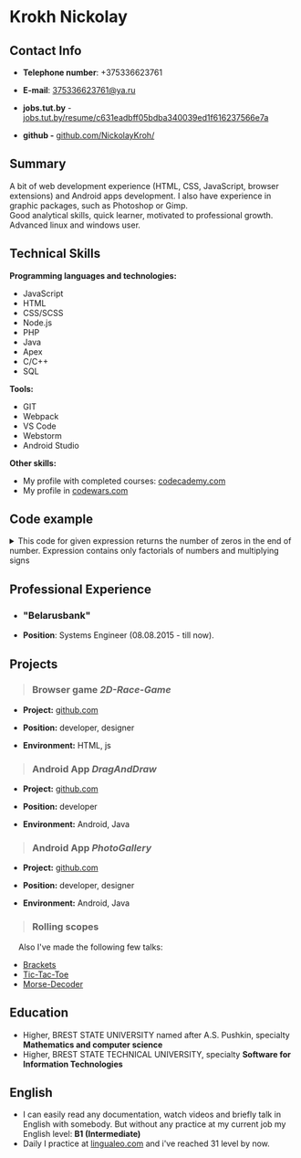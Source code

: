 # **Krokh Nickolay**


## **Contact Info**

- **Telephone number**: +375336623761 

- **E-mail**: [375336623761@ya.ru](mailto:375336623761@ya.ru)

- **jobs.tut.by** - [jobs.tut.by/resume/c631eadbff05bdba340039ed1f616237566e7a](https://brest.jobs.tut.by/resume/c631eadbff05bdba340039ed1f616237566e7a)

- **github -** [github.com/NickolayKroh/](https://github.com/NickolayKroh/)


## **Summary**

A bit of web development experience (HTML, CSS, JavaScript, browser extensions) and Android apps development. I also have experience in graphic packages, such as Photoshop or Gimp.  
Good analytical skills, quick learner, motivated to professional growth.
Advanced linux and windows user.


## **Technical Skills**

**Programming languages and technologies:**
- JavaScript 
- HTML
- CSS/SCSS
- Node.js
- PHP
- Java
- Apex
- C/C++
- SQL

**Tools:** 
- GIT
- Webpack
- VS Code
- Webstorm
- Android Studio

**Other skills:**
- My profile with completed courses: [codecademy.com](https://www.codecademy.com/profiles/0239390839)
- My profile in [codewars.com](https://www.codewars.com/users/NickolayKroh)


## **Code example**

<details>
  <summary>This code for given expression returns the number of zeros in the end of number. Expression contains only factorials of numbers and multiplying signs</summary>
  
```javascript
function zeros(expression) {
  //we get 0 at the of the product when we had pair of 2 and 5 as factors
  let twos = 0;
  let fives = 0;
  let factorial = expression.split('*');
  
  for(let i = 0; i < factorial.length; ++i) {
    let factorialSign = 1; // n!
    if(factorial[i].substr(-2, 2) === '!!')
      factorialSign = 2; // n!!
      
      for(let n = factorial[i].slice(0, -factorialSign); n > 1; n -= factorialSign) {
        for(let m = n; m % 5 === 0 && m >= 5; m /= 5)
          fives++;
        for(let m = n; m % 2 === 0 && m >= 2; m /= 2)
          twos++;
      }
  }
  
  return Math.min(fives, twos);
} 
```
</details>


## **Professional Experience**

- ### "Belarusbank"
   
- **Position**: Systems Engineer (08.08.2015 - till now).


## **Projects**

> ### Browser game *2D-Race-Game*

- **Project:** [github.com](https://github.com/NickolayKroh/2D-Race-Game)

- **Position:** developer, designer

- **Environment:** HTML, js


>### Android App *DragAndDraw*

- **Project:** [github.com](https://github.com/NickolayKroh/DragAndDraw)

- **Position:** developer

- **Environment:** Android, Java


> ### Android App *PhotoGallery*

- **Project:** [github.com](https://github.com/NickolayKroh/PhotoGallery)

- **Position:** developer,  designer

- **Environment:** Android, Java


> ### Rolling scopes

&nbsp;&nbsp;&nbsp; Also I've made the following few talks:

- [Brackets](https://github.com/NickolayKroh/brackets)
- [Tic-Tac-Toe](https://github.com/NickolayKroh/tic-tac-toe)
- [Morse-Decoder](https://github.com/NickolayKroh/morse-decoder)


## **Education**

-   Higher, BREST STATE UNIVERSITY named after A.S. Pushkin, specialty **Mathematics and computer science**
-   Higher, BREST STATE TECHNICAL UNIVERSITY, specialty **Software for Information Technologies**


## **English**
    
-   I can easily read any documentation, watch videos and briefly talk in English with somebody. But without any practice at my current job my English level:  **B1 (Intermediate)**
- Daily I practice at [lingualeo.com](https://lingualeo.com/) and i've reached 31 level by now.
